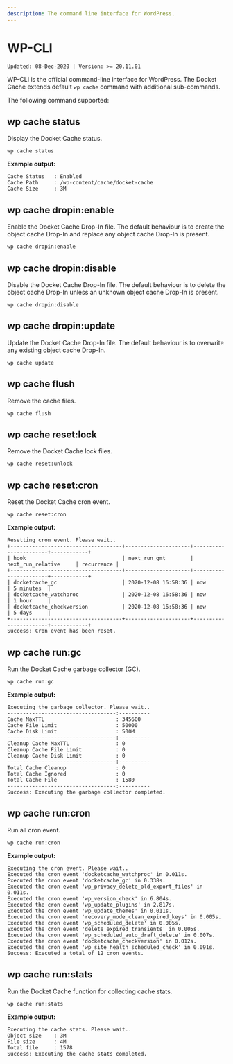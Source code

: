 ```yaml
---
description: The command line interface for WordPress.
---
```


# WP-CLI

`Updated: 08-Dec-2020 | Version: >= 20.11.01`

WP-CLI is the official command-line interface for WordPress. The Docket Cache extends default `wp cache` command with additional sub-commands.

The following command supported:

## wp cache status

Display the Docket Cache status.

```text
wp cache status
```

**Example output:**

```text
Cache Status   : Enabled
Cache Path     : /wp-content/cache/docket-cache
Cache Size     : 3M
```

## wp cache dropin:enable

Enable the Docket Cache Drop-In file. The default behaviour is to create the object cache Drop-In and replace any object cache Drop-In is present.

```text
wp cache dropin:enable
```

## wp cache dropin:disable

Disable the Docket Cache Drop-In file. The default behaviour is to delete the object cache Drop-In unless an unknown object cache Drop-In is present.

```text
wp cache dropin:disable
```

## wp cache dropin:update

Update the Docket Cache Drop-In file. The default behaviour is to overwrite any existing object cache Drop-In.

```text
wp cache update
```

## wp cache flush

Remove the cache files.

```text
wp cache flush
```

## wp cache reset:lock

Remove the Docket Cache lock files.

```text
wp cache reset:unlock
```

## wp cache reset:cron

Reset the Docket Cache cron event.

```text
wp cache reset:cron
```

**Example output:**

```text
Resetting cron event. Please wait..
+------------------------------------+---------------------+-----------------------+------------+
| hook                               | next_run_gmt        | next_run_relative     | recurrence |
+------------------------------------+---------------------+-----------------------+------------+
| docketcache_gc                     | 2020-12-08 16:58:36 | now                   | 5 minutes  |
| docketcache_watchproc              | 2020-12-08 16:58:36 | now                   | 1 hour     |
| docketcache_checkversion           | 2020-12-08 16:58:36 | now                   | 5 days     |
+------------------------------------+---------------------+-----------------------+------------+
Success: Cron event has been reset.

```

## wp cache run:gc

Run the Docket Cache garbage collector \(GC\).

```text
wp cache run:gc
```

**Example output:**

```text
Executing the garbage collector. Please wait..
-----------------------------------:----------
Cache MaxTTL                       : 345600
Cache File Limit                   : 50000
Cache Disk Limit                   : 500M
-----------------------------------:----------
Cleanup Cache MaxTTL               : 0
Cleanup Cache File Limit           : 0
Cleanup Cache Disk Limit           : 0
-----------------------------------:----------
Total Cache Cleanup                : 0
Total Cache Ignored                : 0
Total Cache File                   : 1580
-----------------------------------:----------
Success: Executing the garbage collector completed.
```

## wp cache run:cron

Run all cron event.

```text
wp cache run:cron
```

**Example output:**

```text
Executing the cron event. Please wait..
Executed the cron event 'docketcache_watchproc' in 0.011s.
Executed the cron event 'docketcache_gc' in 0.338s.
Executed the cron event 'wp_privacy_delete_old_export_files' in 0.011s.
Executed the cron event 'wp_version_check' in 6.804s.
Executed the cron event 'wp_update_plugins' in 2.817s.
Executed the cron event 'wp_update_themes' in 0.011s.
Executed the cron event 'recovery_mode_clean_expired_keys' in 0.005s.
Executed the cron event 'wp_scheduled_delete' in 0.005s.
Executed the cron event 'delete_expired_transients' in 0.005s.
Executed the cron event 'wp_scheduled_auto_draft_delete' in 0.007s.
Executed the cron event 'docketcache_checkversion' in 0.012s.
Executed the cron event 'wp_site_health_scheduled_check' in 0.091s.
Success: Executed a total of 12 cron events.
```

## wp cache run:stats

Run the Docket Cache function for collecting cache stats.

```text
wp cache run:stats
```

**Example output:**

```text
Executing the cache stats. Please wait..
Object size    : 3M
File size      : 4M
Total file     : 1578
Success: Executing the cache stats completed.
```



